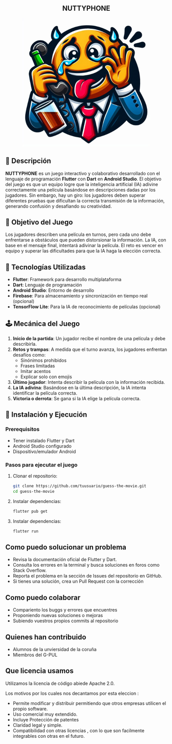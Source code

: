 
<div style="text-align: center;">
  <h2>NUTTYPHONE</h2>
</div>

<div style="text-align: center;">
  <p align="center">
  <img src="/lib/assets/hola.jpg" alt="Descripción de la imagen" width="400" height="400"/>
</p>

</div>


## 📌 Descripción

**NUTTYPHONE** es un juego interactivo y colaborativo desarrollado con el lenguaje de programación **Flutter** con **Dart** en **Android Studio**. El objetivo del juego es que un equipo logre que la inteligencia artificial (IA) adivine correctamente una película basándose en descripciones dadas por los jugadores. Sin embargo, hay un giro: los jugadores deben superar diferentes pruebas que dificultan la correcta transmisión de la información, generando confusión y desafiando su creatividad.

## 🎯 Objetivo del Juego

Los jugadores describen una película en turnos, pero cada uno debe enfrentarse a obstáculos que pueden distorsionar la información. La IA, con base en el mensaje final, intentará adivinar la película. El reto es vencer en equipo y superar las dificultades para que la IA haga la elección correcta.

## 🚀 Tecnologías Utilizadas

- **Flutter**: Framework para desarrollo multiplataforma
- **Dart**: Lenguaje de programación
- **Android Studio**: Entorno de desarrollo
- **Firebase**: Para almacenamiento y sincronización en tiempo real (opcional)
- **TensorFlow Lite**: Para la IA de reconocimiento de películas (opcional)

## 🕹️ Mecánica del Juego

1. **Inicio de la partida**: Un jugador recibe el nombre de una película y debe describirla.
2. **Retos y trampas**: A medida que el turno avanza, los jugadores enfrentan desafíos como:
   - Sinónimos prohibidos
   - Frases limitadas
   - Imitar acentos
   - Explicar solo con emojis
3. **Último jugador**: Intenta describir la película con la información recibida.
4. **La IA adivina**: Basándose en la última descripción, la IA intenta identificar la película correcta.
5. **Victoria o derrota**: Se gana si la IA elige la película correcta.

## 📲 Instalación y Ejecución

### Prerequisitos

- Tener instalado Flutter y Dart
- Android Studio configurado
- Dispositivo/emulador Android

### Pasos para ejecutar el juego

1. Clonar el repositorio:
   ```bash
   git clone https://github.com/tuusuario/guess-the-movie.git
   cd guess-the-movie
 2. Instalar dependencias:
    ```bash
    flutter pub get
 3. Instalar dependencias:
    ```bash
    flutter run 


## Como puedo solucionar un problema 
- Revisa la documentación oficial de Flutter y Dart.
- Consulta los errores en la terminal y busca soluciones en foros como Stack Overflow.
- Reporta el problema en la sección de Issues del repositorio en GitHub.
- Si tienes una solución, crea un Pull Request con la corrección
  
## Como puedo colaborar 
- Compariento los buggs y errores que encuentres
- Proponiendo nuevas soluciones o mejoras
- Subiendo vuestros propios commits al repositorio 

## Quienes han contribuido 
- Alumnos de la unviersidad de la coruña
- Miembros del G-PUL


## Que licencia usamos  
Utilizamos la licencia de código abiede Apache 2.0. 

Los motivos por los cuales nos decantamos por esta eleccion : 
- Permite modificar y distribuir permitiendo que otros empresas utilicen el propio software.
- Uso comercial muy extendido.
- Incluye Protección de patentes
- Claridad legal y simple.
- Compatibilidad con otras licencias , con lo que son facilmente integrables con otras en el futuro.
